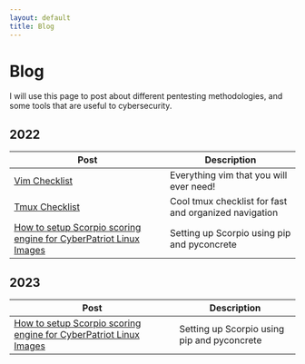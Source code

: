 ```yaml
---
layout: default
title: Blog
---
```


# Blog

I will use this page to post about different pentesting methodologies, and some tools that are useful to cybersecurity.

## 2022

| Post | Description |
|---|---|
| [Vim Checklist](_posts/2022-09-19-vim_checklist.md) | Everything vim that you will ever need! |
| [Tmux Checklist](_posts/2022-10-03-tmux_checklist.md) | Cool tmux checklist for fast and organized navigation |
| [How to setup Scorpio scoring engine for CyberPatriot Linux Images](_posts/2023-06-15-scorpio_linux_setup.md) | Setting up Scorpio using pip and pyconcrete |

## 2023

| Post | Description |
|---|---|
| [How to setup Scorpio scoring engine for CyberPatriot Linux Images](_posts/2023-06-15-scorpio_linux_setup.md) | Setting up Scorpio using pip and pyconcrete |
